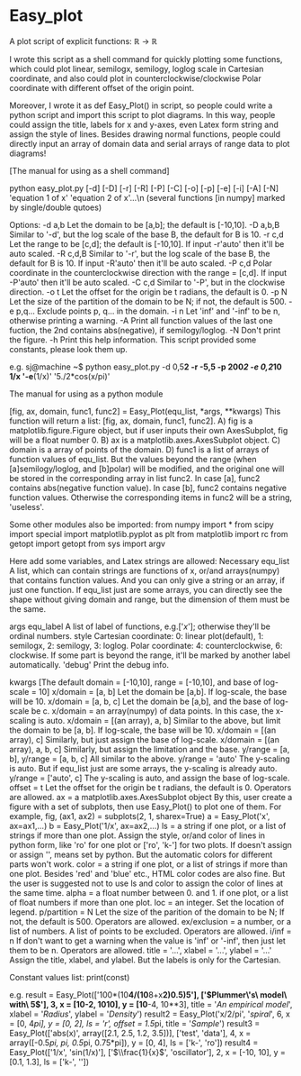 # Easy_plot
A plot script of explicit functions: ℝ → ℝ

I wrote this script as a shell command for quickly plotting some functions,
which could plot linear, semilogx, semilogy, loglog scale in Cartesian coordinate, and also could plot in counterclockwise/clockwise Polar coordinate with different offset of the origin point.

Moreover, I wrote it as def Easy_Plot() in script, so people could write a python script and import this script to plot diagrams. In this way, people could assign the title, labels for x and y-axes, even Latex form string and assign the style of lines. Besides drawing normal functions, people could directly input an array of domain data and serial arrays of range data to plot diagrams!

[The manual for using as a shell command]

python easy_plot.py [-d] [-D] [-r] [-R] [-P] [-C] [-o] [-p] [-e] [-i] [-A] [-N] 'equation 1 of x' 'equation 2 of x'...\n
                                                         (several functions [in numpy] marked by single/double qutoes)
 
Options:
-d a,b
  Let the domain to be [a,b]; the default is [-10,10].
-D a,b,B
  Similar to '-d', but the log scale of the base B, the default for B is 10.
-r c,d
  Let the range to be [c,d]; the default is [-10,10].
  If input -r'auto' then it'll be auto scaled.
-R c,d,B
  Similar to '-r', but the log scale of the base B, the default for B is 10.
  If input -R'auto' then it'll be auto scaled.
-P c,d
  Polar coordinate in the counterclockwise direction with the range = [c,d].
  If input -P'auto' then it'll be auto scaled.
-C c,d
  Similar to '-P', but in the clockwise direction.
-o t
  Let the offset for the origin be t radians, the default is 0.
-p N
  Let the size of the partition of the domain to be N; if not, the default is 500.
-e p,q...
  Exclude points p, q... in the domain.
-i n
  Let 'inf' and '-inf' to be n, otherwise printing a warning.
-A
  Print all function values of the last one fuction, the 2nd contains abs(negative), if semilogy/loglog.
-N
  Don't print the figure.
-h
  Print this help information.
This script provided some constants, please look them up.

e.g.
sj@machine ~$ python easy_plot.py -d 0,5**2 -r -5,5 -p 200*2 -e 0,2*10 1/x '-e**(1/x)' '5./2*cos(x/pi)'

The manual for using as a python module

[fig, ax, domain, func1, func2] = Easy_Plot(equ_list, *args, **kwargs)
This function will return a list: [fig, ax, domain, func1, func2].
  A) fig is a matplotlib.figure.Figure object, but if user inputs their
    own AxesSubplot, fig will be a float number 0.
  B) ax is a matplotlib.axes.AxesSubplot object.
  C) domain is a array of points of the domain.
  D) func1 is a list of arrays of function values of equ_list.
    But the values beyond the range (when [a]semilogy/loglog, and [b]polar)
    will be modified, and the original one will be stored in
    the corresponding array in list func2.
    In case [a], func2 contains abs(negative function value).
    In case [b], func2 contains negative function values.
    Otherwise the corresponding items in func2 will be a string, 'useless'.

Some other modules also be imported:
  from numpy import *
  from scipy import special
  import matplotlib.pyplot as plt
  from matplotlib import rc
  from getopt import getopt
  from sys import argv

Here add some variables, and Latex strings are allowed:
Necessary
equ_list
 A list, which can contain strings are functions of x, or/and arrays(numpy) that contains function values. And you can only give a string or an array, if just one function. If equ_list just are some arrays, you can directly see the shape without giving domain and range, but the dimension of them must be the same.

args
equ_label
 A list of label of functions, e.g.['$x$']; otherwise they'll be ordinal numbers.
style
 Cartesian coordinate: 0: linear plot(default), 1: semilogx, 2: semilogy, 3: loglog.
 Polar coordinate: 4: counterclockwise, 6: clockwise.
  If some part is beyond the range, it'll be marked by another label automatically.
'debug'
 Print the debug info.

kwargs
[The default domain = [-10,10], range = [-10,10], and base of log-scale = 10]
x/domain = [a, b]
 Let the domain be [a,b]. If log-scale, the base will be 10.
x/domain = [a, b, c]
 Let the domain be [a,b], and the base of log-scale be c.
x/domain = an array(numpy) of data points. In this case, the x-scaling is auto.
x/domain = [(an array), a, b]
 Similar to the above, but limit the domain to be [a, b]. If log-scale, the base will be 10.
x/domain = [(an array), c]
 Similarly, but just assign the base of log-scale.
x/domain = [(an array), a, b, c]
 Similarly, but assign the limitation and the base.
y/range = [a, b], y/range = [a, b, c] All similar to the above.
y/range = 'auto'
 The y-scaling is auto. But if equ_list just are some arrays, the y-scaling is already auto.
y/range = ['auto', c]
 The y-scaling is auto, and assign the base of log-scale.
offset = t
 Let the offset for the origin be t radians, the default is 0. Operators are allowed.
ax = a matplotlib.axes.AxesSubplot object
 By this, user create a figure with a set of subplots, then use Easy_Plot() to plot one of them.
 For example,
     fig, (ax1, ax2) = subplots(2, 1, sharex=True)
     a = Easy_Plot('x', ax=ax1,...)
     b = Easy_Plot('1/x', ax=ax2,...)
ls = a string if one plot, or a list of strings if more than one plot.
 Assign the style, or/and color of lines in python form, like 'ro' for one plot or ['ro', 'k-'] for two plots. If doesn't assign or assign '', means set by python. But the automatic colors for different parts won't work.
color = a string if one plot, or a list of strings if more than one plot.
 Besides 'red' and 'blue' etc., HTML color codes are also fine.
 But the user is suggested not to use ls and color to assign the color of lines at the same time.
alpha = a float number between 0. and 1. if one plot, or a list of float numbers if more than one plot.
loc = an integer.
 Set the location of legend.
p/partition = N
 Let the size of the parition of the domain to be N; If not, the default is 500. Operators are allowed.
ex/exclusion = a number, or a list of numbers.
 A list of points to be excluded. Operators are allowed.
i/inf = n
 If don't want to get a warning when the value is 'inf' or '-inf', then just let them to be n. Operators are allowed.
title = '...', xlabel = '...', ylabel = '...'
 Assign the title, xlabel, and ylabel. But the labels is only for the Cartesian.

Constant values list: print(const)

e.g.
result = Easy_Plot(['100*(10**4/(10**8+x**2)**0.5)**5'],  ['$Plummer\'s\ model\ with\ 5$'],  3,
                              x = [10**-2, 10**10],  y = [10**-4, 10**3],
                              title = '$An\ empirical\ model$',  xlabel = '$Radius$', ylabel = '$Density$')
result2 = Easy_Plot('x/2/pi',  '$spiral$',  6,  x = [0, 4*pi],  y = [0, 2],  ls = 'r',  offset = 1.5*pi,  title = '$Sample$')
result3 = Easy_Plot(['abs(x)',  array([2.1, 2.5, 1.2, 3.5])],  ['test', 'data'],  4,
                              x = array([-0.5*pi, pi, 0.5*pi, 0.75*pi]),  y = [0, 4],  ls = ['k-', 'ro'])
result4 = Easy_Plot(['1/x',  'sin(1/x)'],  ['$\\frac{1}{x}$',  'oscillator'],  2,  x = [-10, 10],  y = [0.1, 1.3],  ls = ['k-', ''])
